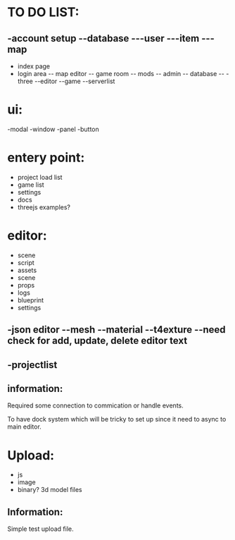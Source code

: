 # TO DO LIST:
-account setup
--database
---user
---item
---map
--

- index page
- login area
-- map editor
-- game room
-- mods
-- admin
-- database
--
-three
--editor
--game
--serverlist

# ui:
-modal
-window
-panel
-button



# entery point:
- project load list
- game list
- settings
- docs
- threejs examples?

# editor:
- scene
- script
- assets
- scene
- props
- logs
- blueprint
- settings

-json editor
--mesh
--material
--t4exture
--need check for add, update, delete editor text
-

-projectlist
-





## information:
  Required some connection to commication or handle events.

  To have dock system which will be tricky to set up since it need to async to main editor.

# Upload:
- js
- image
- binary? 3d model files

## Information:
  Simple test upload file.